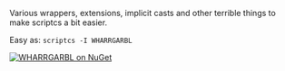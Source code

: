 Various wrappers, extensions, implicit casts and other terrible things to make scriptcs a bit easier.

Easy as: `scriptcs -I WHARRGARBL`

[![WHARRGARBL on NuGet](https://img.shields.io/nuget/v/WHARRGARBL.svg?style=flat-square)](https://www.nuget.org/packages/WHARRGARBL)

